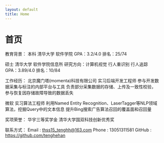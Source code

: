 ```yaml
---
layout: default
title: Home
---
```

# 首页

教育背景：
本科 清华大学 软件学院
GPA：3.2/4.0   排名：25/74

硕士 清华大学 软件学院信息所
研究方向：计算机视觉 行人重识别 行人追踪
GPA：3.89/4.0   排名：10/84


工作经历：
北京魔门塔(momenta)科技有限公司    实习后端开发工程师
参与开发数据采集与标注的内部平台与工具
负责部分采集数据的存储、上传及一致性校验，参与恢复因存储故障导致的数据丢失

微软     实习算法工程师
利用Named Entity Recognition、LaserTagger等NLP领域算法，挖掘Query中的文本信息
提升Bing搜索广告算法召回的覆盖面和召回量


奖项荣誉：
华宇三等奖学金
清华大学国双科技创新优秀奖


联系方式：
Email : thss15_tenghh@163.com
Phone : 13051311581
GitHub : https://github.com/tenghehan